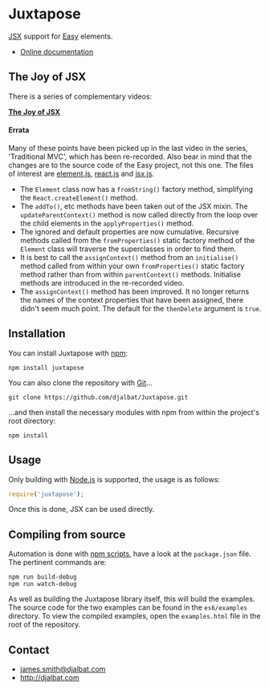 # Juxtapose

[JSX](https://facebook.github.io/react/docs/jsx-in-depth.html) support for [Easy](https://github.com/djalbat/Easy) elements.

 * [Online documentation](http://djalbat.com/juxtapose/)

## The Joy of JSX

There is a series of complementary videos:

**[The Joy of JSX](https://vimeo.com/album/4562013)**

#### Errata

Many of these points have been picked up in the last video in the series, 'Traditional MVC', which has been re-recorded. Also bear in mind that the changes are to the source code of the Easy project, not this one. The files of interest are [element.js](https://github.com/djalbat/Easy/blob/master/es6/element.js), [react.js](https://github.com/djalbat/Easy/blob/master/es6/react.js) and [jsx.js](https://github.com/djalbat/Easy/blob/master/es6/mixin/jsx.js).

- The `Element` class now has a `fromString()` factory method, simplifying the `React.createElement()` method.
- The `addTo()`, etc methods have been taken out of the JSX mixin. The `updateParentContext()` method is now called directly from the loop over the child elements in the `applyProperties()` method.
- The ignored and default properties are now cumulative. Recursive methods called from the `fromProperties()` static factory method of the `Element` class will traverse the superclasses in order to find them.
- It is best to call the `assignContext()` method from an `initialise()` method called from within your own `fromProperties()` static factory method rather than from within `parentContext()` methods. Initialise methods are introduced in the re-recorded video.
- The `assignContext()` method has been improved. It no longer returns the names of the context properties that have been assigned, there didn't seem much point. The default for the `thenDelete` argument is `true`. 

## Installation

You can install Juxtapose with [npm](https://www.npmjs.com/):

    npm install juxtapose

You can also clone the repository with [Git](https://git-scm.com/)...

    git clone https://github.com/djalbat/Juxtapose.git

...and then install the necessary modules with npm from within the project's root directory:

    npm install

## Usage

Only building with [Node.js](http://nodejs.org) is supported, the usage is as follows:

```js
require('juxtapose');
```

Once this is done, JSX can be used directly.

## Compiling from source

Automation is done with [npm scripts](https://docs.npmjs.com/misc/scripts), have a look at the `package.json` file. The pertinent commands are:

    npm run build-debug
    npm run watch-debug
    
As well as building the Juxtapose library itself, this will build the examples. The source code for the two examples can be found in the `es6/examples` directory. To view the compiled examples, open the `examples.html` file in the root of the repository.
    
## Contact

- james.smith@djalbat.com
- http://djalbat.com
